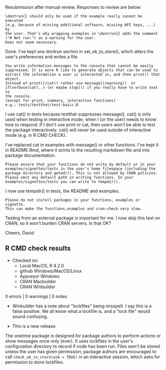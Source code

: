 
Resubmission after manual review. Responses to review are below:

    \dontrun{} should only be used if the example really cannot be executed
    (e.g. because of missing additional software, missing API keys, ...) by
    the user. That's why wrapping examples in \dontrun{} adds the comment
    ("# Not run:") as a warning for the user.
    Does not seem necessary.


Done. I've kept one dontrun section in set_ok_to_store(), which alters
the user's preferences and writes a file.


    You write information messages to the console that cannot be easily
    suppressed. It is more R like to generate objects that can be used to
    extract the information a user is interested in, and then print() that
    object.
    Instead of print()/cat() rather use message()/warning()  or
    if(verbose)cat(..) (or maybe stop()) if you really have to write text to
    the console.
    (except for print, summary, interactive functions)
    e.g.: tests/testthat/test-basic.R


I use cat() in tests because testthat suppresses message().
cat() is only used when testing in interactive mode, when I (or the user)
needs to know how to respond. If I don't use print or cat, then users
won't be able to test the package interactively. cat() will never be used outside
of interactive mode (e.g. in R CMD CHECK).

I've replaced cat in examples with message() or other functions.
I've kept it in README.Rmd, where it prints to the resulting markdown file
and into package documentation.


    Please ensure that your functions do not write by default or in your
    examples/vignettes/tests in the user's home filespace (including the
    package directory and getwd()). This is not allowed by CRAN policies.
    Please omit any default path in writing functions. In your
    examples/vignettes/tests you can write to tempdir().


I now use tempdir() in tests, the README and examples.


    Please do not install packages in your functions, examples or vignette.
    This can make the functions,examples and cran-check very slow.


Testing from an external package is important for me. I now skip this test on
CRAN, so it won't burden CRAN servers. Is that OK? 

Cheers,
David


## R CMD check results

* Checked on:
  - Local MacOS, R 4.2.0
  - github Windows/MacOS/Linux
  - Appveyor Windows
  - CRAN Macbuilder
  - CRAN Winbuilder

0 errors | 0 warnings | 0 notes

* Winbuilder has a note about "lockfiles" being misspelt. I say this is a false
  positive. We all know what a lockfile is, and a "lock file" would sound 
  confusing.
  
* This is a new release.

The onetime package is designed for package authors to perform actions or show
messages once only (ever). It uses lockfiles in the user's
configuration directory to record if code has been run. Files won't be
stored unless the user has given permission; package authors are encouraged
to call `check_ok_to_store(ask = TRUE)` in an interactive session, which
asks for permission to store lockfiles. 


